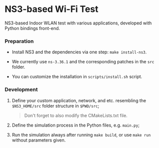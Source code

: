 # NS3-based Wi-Fi Test
NS3-based Indoor WLAN test with various applications, developed with Python bindings front-end.

### Preparation

- Install NS3 and the dependencies via one step: `make install-ns3`.

- We currently use `ns-3.36.1` and the corresponding patches in the `src` folder.

- You can customize the installation in `scripts/install.sh` script.

### Development

1. Define your custom application, network, and etc. resembling the `$NS3_HOME/src` folder structure in `$PWD/src`;
    > Don't forget to also modify the CMakeLists.txt file.

2. Define the simulation process in the Python files, e.g. `main.py`;

3. Run the simulation always after running `make build`, or use `make run` without parameters given.
